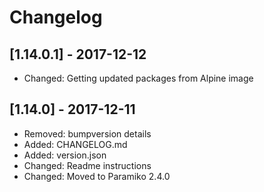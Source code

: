 # Changelog

## [1.14.0.1] - 2017-12-12

* Changed: Getting updated packages from Alpine image

## [1.14.0] - 2017-12-11

* Removed: bumpversion details
* Added: CHANGELOG.md
* Added: version.json
* Changed: Readme instructions
* Changed: Moved to Paramiko 2.4.0
